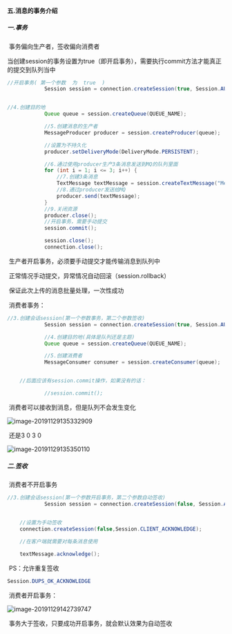 #### 五.消息的事务介绍

##### 一.事务

​	事务偏向生产者，签收偏向消费者

​	当创建session的事务设置为true（即开启事务），需要执行commit方法才能真正的提交到队列当中

```java
//开启事务( 第一个参数  为  true  )
            Session session = connection.createSession(true, Session.AUTO_ACKNOWLEDGE);


//4.创建目的地
            Queue queue = session.createQueue(QUEUE_NAME);

            //5.创建消息的生产者
            MessageProducer producer = session.createProducer(queue);

            //设置为不持久化
            producer.setDeliveryMode(DeliveryMode.PERSISTENT);

            //6.通过使用producer生产3条消息发送到MQ的队列里面
            for (int i = 1; i <= 3; i++) {
                //7.创建3条消息
                TextMessage textMessage = session.createTextMessage("Message_TX---" + i);
                //8.通过producer发送给MQ
                producer.send(textMessage);
            }
            //9.关闭资源
            producer.close();
            //开启事务，需要手动提交
            session.commit();

            session.close();
            connection.close();
```

​	生产者开启事务，必须要手动提交才能传输消息到队列中

​	正常情况手动提交，异常情况自动回滚（session.rollback）

​	保证此次上传的消息批量处理，一次性成功



​	消费者事务：

```java
//3.创建会话session(第一个参数事务，第二个参数签收)
            Session session = connection.createSession(true, Session.AUTO_ACKNOWLEDGE);

            //4.创建目的地(具体是队列还是主题)
            Queue queue = session.createQueue(QUEUE_NAME);

            //5.创建消费者
            MessageConsumer consumer = session.createConsumer(queue);


	//后面应该有session.commit操作，如果没有的话：

			//session.commit();
```

​	消费者可以接收到消息，但是队列不会发生变化

![image-20191129135332909](E:\Typora笔记\Pic\image-20191129135332909.png)

​	还是3   0   3   0

![image-20191129135350110](E:\Typora笔记\Pic\image-20191129135350110.png)



##### 二.签收

​	消费者不开启事务

```java
//3.创建会话session(第一个参数开启事务，第二个参数自动签收)
            Session session = connection.createSession(false, Session.AUTO_ACKNOWLEDGE);


	//设置为手动签收
	connection.createSession(false,Session.CLIENT_ACKNOWLEDGE);
	
	//在客户端就需要对每条消息使用

	textMessage.acknowledge();
```



​	PS：允许重复签收

```java
Session.DUPS_OK_ACKNOWLEDGE
```





​	消费者开启事务：

![image-20191129142739747](E:\Typora笔记\Pic\image-20191129142739747.png)

​	事务大于签收，只要成功开启事务，就会默认效果为自动签收









